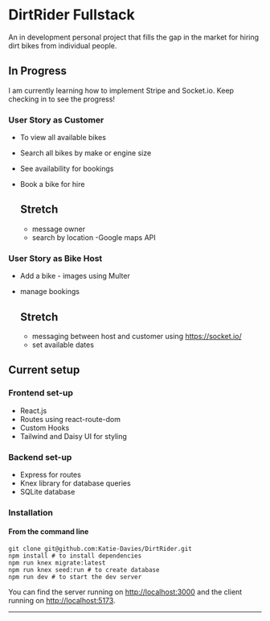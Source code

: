 # DirtRider Fullstack 

An in development personal project that fills the gap in the market for hiring dirt bikes from individual people. 

## In Progress 
I am currently learning how to implement Stripe and Socket.io. Keep checking in to see the progress! 


### User Story as Customer 

* To view all available bikes
* Search all bikes by make or engine size
* See availability for bookings
* Book a bike for hire 

  ## Stretch
  * message owner
  * search by location -Google maps API

### User Story as Bike Host
* Add a bike - images using Multer
* manage bookings

  ## Stretch
  * messaging between host and customer using https://socket.io/
  * set available dates

## Current setup

### Frontend set-up 
* React.js
* Routes using react-route-dom
* Custom Hooks
* Tailwind and Daisy UI for styling

### Backend set-up 
* Express for routes
* Knex library for database queries
* SQLite database 



### Installation
#### **From the command line**

```
git clone git@github.com:Katie-Davies/DirtRider.git
npm install # to install dependencies
npm run knex migrate:latest
npm run knex seed:run # to create database
npm run dev # to start the dev server
```

You can find the server running on [http://localhost:3000](http://localhost:3000) and the client running on [http://localhost:5173](http://localhost:5173).

---


